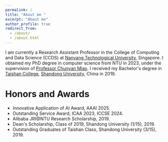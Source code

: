 ```yaml
---
permalink: /
title: "About me "
excerpt: "About me"
author_profile: true
redirect_from: 
  - /about/
  - /about.html
---
```

I am currently a Research Assistant Professor in the College of Computing and Data Science (CCDS) at [Nanyang Technological University](https://www.ntu.edu.sg/), Singapore. I obtained my PhD degree in computer science from NTU in 2023, under the supervision of [Professor Chunyan Miao](https://dr.ntu.edu.sg/cris/rp/rp00084). I received my Bachelor's degree in [Taishan College](https://www.tsxt.sdu.edu.cn/), [Shandong University](https://en.sdu.edu.cn/), China in 2019.

# Honors and Awards
* Innovative Application of AI Award, AAAI 2025.
* Outstanding Service Award, ICAA 2023, ICCSE 2024.
* Alibaba JRI@NTU Research Scholarship, 2019.
* Dean's Scholarship, Class of 2019, Shandong University (1/15), 2019.
* Outstanding Graduates of Taishan Class, Shandong University (3/15), 2019.

<!---Activity and Service--->
<!---Experience--->
